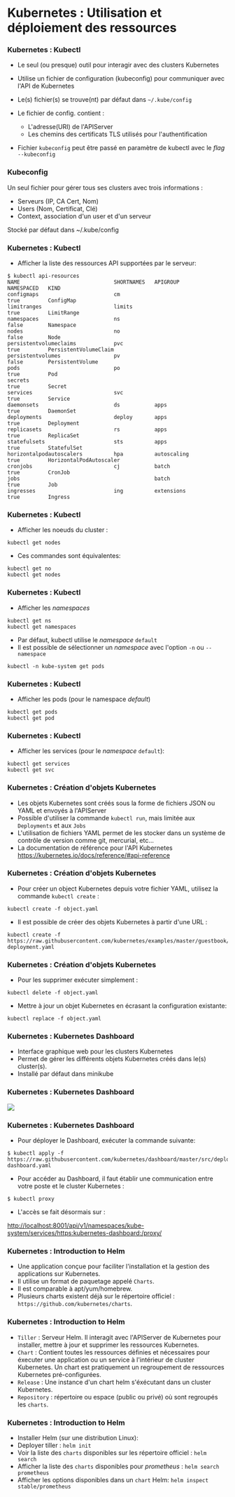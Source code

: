 # Kubernetes : Utilisation et déploiement des ressources

### Kubernetes : Kubectl

- Le seul (ou presque) outil pour interagir avec des clusters Kubernetes
- Utilise un fichier de configuration (kubeconfig) pour communiquer avec l'API de Kubernetes
- Le(s) fichier(s) se trouve(nt) par défaut dans `~/.kube/config`
- Le fichier de config. contient :
    - L'adresse(URI) de l'APIServer
    - Les chemins des certificats TLS utilisés pour l'authentification

- Fichier `kubeconfig` peut être passé en paramètre de kubectl avec le _flag_ `--kubeconfig`


### Kubeconfig

Un seul fichier pour gérer tous ses clusters avec trois informations :

- Serveurs (IP, CA Cert, Nom)
- Users (Nom, Certificat, Clé)
- Context, association d'un user et d'un serveur

Stocké par défaut dans ~/.kube/config

### Kubernetes : Kubectl

- Afficher la liste des ressources API supportées par le serveur:

```console
$ kubectl api-resources
NAME                              SHORTNAMES   APIGROUP                             NAMESPACED   KIND
configmaps                        cm                                                true         ConfigMap
limitranges                       limits                                            true         LimitRange
namespaces                        ns                                                false        Namespace
nodes                             no                                                false        Node
persistentvolumeclaims            pvc                                               true         PersistentVolumeClaim
persistentvolumes                 pv                                                false        PersistentVolume
pods                              po                                                true         Pod
secrets                                                                             true         Secret
services                          svc                                               true         Service
daemonsets                        ds           apps                                 true         DaemonSet
deployments                       deploy       apps                                 true         Deployment
replicasets                       rs           apps                                 true         ReplicaSet
statefulsets                      sts          apps                                 true         StatefulSet
horizontalpodautoscalers          hpa          autoscaling                          true         HorizontalPodAutoscaler
cronjobs                          cj           batch                                true         CronJob
jobs                                           batch                                true         Job
ingresses                         ing          extensions                           true         Ingress
```

### Kubernetes : Kubectl

- Afficher les noeuds du cluster :

```console
kubectl get nodes
```

- Ces commandes sont équivalentes:

```console
kubectl get no
kubectl get nodes
```

### Kubernetes : Kubectl

- Afficher les _namespaces_

```console
kubectl get ns
kubectl get namespaces
```

- Par défaut, kubectl utilise le _namespace_ `default`
- Il est possible de sélectionner un _namespace_ avec l'option `-n` ou `--namespace`

```console
kubectl -n kube-system get pods
```

### Kubernetes : Kubectl

- Afficher les pods (pour le namespace _default_)

```console
kubectl get pods
kubectl get pod
```

### Kubernetes : Kubectl

- Afficher les services (pour le _namespace_ `default`):

```console
kubectl get services
kubectl get svc
```

### Kubernetes : Création d'objets Kubernetes

- Les objets Kubernetes sont créés sous la forme de fichiers JSON ou YAML et envoyés à l'APIServer
- Possible d'utiliser la commande `kubectl run`, mais limitée aux `Deployments` et aux `Jobs`
- L'utilisation de fichiers YAML permet de les stocker dans un système de contrôle de version comme git, mercurial, etc...
- La documentation de référence pour l'API Kubernetes <https://kubernetes.io/docs/reference/#api-reference>

### Kubernetes : Création d'objets Kubernetes

- Pour créer un object Kubernetes depuis votre fichier YAML, utilisez la commande `kubectl create` :

```console
kubectl create -f object.yaml
```

- Il est possible de créer des objets Kubernetes à partir d'une URL :

```console
kubectl create -f https://raw.githubusercontent.com/kubernetes/examples/master/guestbook/frontend-deployment.yaml
```

### Kubernetes : Création d'objets Kubernetes

- Pour les supprimer exécuter simplement :

```console
kubectl delete -f object.yaml
```

- Mettre à jour un objet Kubernetes en écrasant la configuration existante:

```console
kubectl replace -f object.yaml
```

### Kubernetes : Kubernetes Dashboard

- Interface graphique web pour les clusters Kubernetes
- Permet de gérer les différents objets Kubernetes créés dans le(s) cluster(s).
- Installé par défaut dans minikube


### Kubernetes : Kubernetes Dashboard

![](images/kubernetes/ui-dashboard.png)


### Kubernetes : Kubernetes Dashboard

- Pour déployer le Dashboard, exécuter la commande suivante:

```console
$ kubectl apply -f https://raw.githubusercontent.com/kubernetes/dashboard/master/src/deploy/recommended/kubernetes-dashboard.yaml
```

- Pour accéder au Dashboard, il faut établir une communication entre votre poste et le cluster Kubernetes :

```console
$ kubectl proxy
```

- L'accès se fait désormais sur :

<http://localhost:8001/api/v1/namespaces/kube-system/services/https:kubernetes-dashboard:/proxy/>


### Kubernetes : Introduction to Helm

- Une application conçue pour faciliter l'installation et la gestion des applications sur Kubernetes.
- Il utilise un format de paquetage appelé `Charts`.
- Il est comparable à apt/yum/homebrew.
- Plusieurs charts existent déjà sur le répertoire officiel : `https://github.com/kubernetes/charts`.


### Kubernetes : Introduction to Helm

- `Tiller` : Serveur Helm. Il interagit avec l'APIServer de Kubernetes pour installer, mettre à jour et supprimer les ressources Kubernetes.
- `Chart` : Contient toutes les ressources définies et nécessaires pour éxecuter une application ou un service à  l'intérieur de cluster Kubernetes. Un chart est pratiquement un regroupement de ressources Kubernetes pré-configurées.
- `Release` : Une instance d'un chart helm s'éxécutant dans un cluster Kubernetes.
- `Repository` : répertoire ou espace (public ou privé) où sont regroupés les `charts`.


### Kubernetes : Introduction to Helm

- Installer Helm (sur une distribution Linux):
- Deployer tiller : `helm init`
- Voir la liste des `charts` disponibles sur les répertoire officiel : `helm search`
- Afficher la liste des `charts` disponibles pour _prometheus_ : `helm search prometheus`
- Afficher les options disponibles dans un `chart` Helm:  `helm inspect stable/prometheus`

